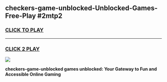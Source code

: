 
## checkers-game-unblocked-Unblocked-Games-Free-Play #2mtp2
<h3>
<a href="https://us.freeplayer.one?title=checkers-game-unblocked&ref=9M">CLICK TO PLAY</a></h3>
<hr>

<h3>
<a href="https://us.freeplayer.one?title=checkers-game-unblocked&ref=9M">CLICK 2 PLAY</a>
  
</h3>

<a href="https://us.freeplayer.one?title=checkers-game-unblocked&ref=9M"><img src="https://clearcache.store/games.png"></a>


**checkers-game-unblocked games unblocked: Your Gateway to Fun and Accessible Online Gaming**
